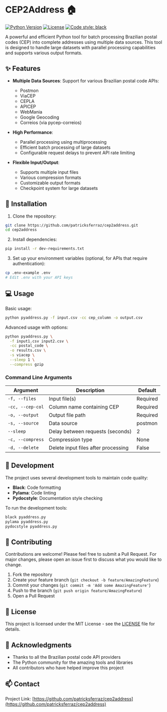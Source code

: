 # CEP2Address 🏠

[![Python Version](https://img.shields.io/badge/python-3.6%2B-blue.svg)](https://www.python.org/downloads/)
[![License](https://img.shields.io/badge/license-MIT-green.svg)](LICENSE)
[![Code style: black](https://img.shields.io/badge/code%20style-black-000000.svg)](https://github.com/psf/black)

A powerful and efficient Python tool for batch processing Brazilian postal codes (CEP) into complete addresses using multiple data sources. This tool is designed to handle large datasets with parallel processing capabilities and supports various output formats.

## ✨ Features

- **Multiple Data Sources**: Support for various Brazilian postal code APIs:
  - Postmon
  - ViaCEP
  - CEPLA
  - APICEP
  - WebMania
  - Google Geocoding
  - Correios (via pycep-correios)

- **High Performance**:
  - Parallel processing using multiprocessing
  - Efficient batch processing of large datasets
  - Configurable request delays to prevent API rate limiting

- **Flexible Input/Output**:
  - Supports multiple input files
  - Various compression formats
  - Customizable output formats
  - Checkpoint system for large datasets

## 🚀 Installation

1. Clone the repository:
```bash
git clone https://github.com/patricksferraz/cep2address.git
cd cep2address
```

2. Install dependencies:
```bash
pip install -r dev-requirements.txt
```

3. Set up your environment variables (optional, for APIs that require authentication):
```bash
cp .env-example .env
# Edit .env with your API keys
```

## 💻 Usage

Basic usage:
```bash
python pyaddress.py -f input.csv -cc cep_column -o output.csv
```

Advanced usage with options:
```bash
python pyaddress.py \
  -f input1.csv input2.csv \
  -cc postal_code \
  -o results.csv \
  -s viacep \
  --sleep 1 \
  --compress gzip
```

### Command Line Arguments

| Argument | Description | Default |
|----------|-------------|---------|
| `-f, --files` | Input file(s) | Required |
| `-cc, --cep-col` | Column name containing CEP | Required |
| `-o, --output` | Output file path | Required |
| `-s, --source` | Data source | postmon |
| `--sleep` | Delay between requests (seconds) | 2 |
| `-c, --compress` | Compression type | None |
| `-d, --delete` | Delete input files after processing | False |

## 🔧 Development

The project uses several development tools to maintain code quality:

- **Black**: Code formatting
- **Pylama**: Code linting
- **Pydocstyle**: Documentation style checking

To run the development tools:
```bash
black pyaddress.py
pylama pyaddress.py
pydocstyle pyaddress.py
```

## 🤝 Contributing

Contributions are welcome! Please feel free to submit a Pull Request. For major changes, please open an issue first to discuss what you would like to change.

1. Fork the repository
2. Create your feature branch (`git checkout -b feature/AmazingFeature`)
3. Commit your changes (`git commit -m 'Add some AmazingFeature'`)
4. Push to the branch (`git push origin feature/AmazingFeature`)
5. Open a Pull Request

## 📝 License

This project is licensed under the MIT License - see the [LICENSE](LICENSE) file for details.

## 🙏 Acknowledgments

- Thanks to all the Brazilian postal code API providers
- The Python community for the amazing tools and libraries
- All contributors who have helped improve this project

## 📫 Contact

Project Link: [https://github.com/patricksferraz/cep2address](https://github.com/patricksferraz/cep2address)
